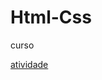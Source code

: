 # Html-Css
 curso

 <a href=" https://wesleyhenrique13.github.io/Html-Css/Execicios/Exe001"> atividade  </a>
